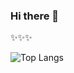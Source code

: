 ### Hi there 👋

<!--
**rodrigoTallar/rodrigoTallar** is a ✨ _special_ ✨ repository because its `README.md` (this file) appears on your GitHub profile.

Here are some ideas to get you started:

- 🔭 I’m currently working on ...
- 🌱 I’m currently learning ...
- 👯 I’m looking to collaborate on ...
- 🤔 I’m looking for help with ...
- 💬 Ask me about ...
- 📫 How to reach me: ...
- 😄 Pronouns: ...
- ⚡ Fun fact: ...
-->

✨✨✨

![Top Langs](https://github-readme-stats.vercel.app/api/top-langs/?username=rtallarr&layout=default&langs_count=3)
<!--[Top Langs](https://github-readme-stats.vercel.app/api/top-langs/?username=rtallarr&layout=compact) -->
